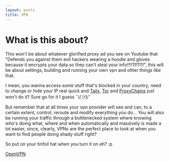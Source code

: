 ```yaml
---
layout: posts
title: VPN
---
```


# What is this about?
This won't be about whatever glorified proxy ad you see on Youtube that "Defends you against them evil hackers wearing a hoodie and gloves because it encrypts your data so they can't steal your info!!!!11!111!", this will be about settings, building and running your own vpn and other things like that.

I mean, you wanna access some stuff that's blocked in your country, need to change or hide your IP real quick and [Tails](https://tails.boum.org/install/), [Tor](https://www.torproject.org/) and [ProxyChains](https://github.com/haad/proxychains) just won't do it? Sure go for it I guess ¯\\_(ツ)_/¯

But remember that at all times your vpn provider will see and can, to a certain extent, control, reroute and modify everything you do... You will also be running your traffic through a bottlenecked system where knowing who's doing what, where and when automatically and massively is made a lot easier, since, clearly, VPNs are the perfect place to look at when you want to find people doing shady stuff right? 

So put on your tinfoil hat when you turn it on eh? :p

[OpenVPN](./openvpn)
